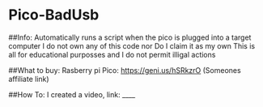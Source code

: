 # Pico-BadUsb
##Info:
Automatically runs a script when the pico is plugged into a target computer
I do not own any of this code nor Do I claim it as my own
This is all for educational purposses and I do not permit illigal actions

##What to buy: 
Rasberry pi Pico: https://geni.us/hSRkzrO (Someones affiliate link)

##How To: 
I created a video, link: ____
